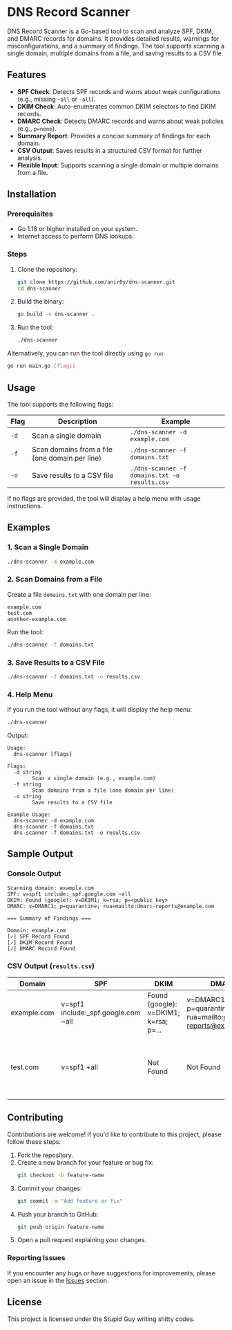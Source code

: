 # DNS Record Scanner

DNS Record Scanner is a Go-based tool to scan and analyze SPF, DKIM, and DMARC records for domains. It provides detailed results, warnings for misconfigurations, and a summary of findings. The tool supports scanning a single domain, multiple domains from a file, and saving results to a CSV file.

## Features

- **SPF Check**: Detects SPF records and warns about weak configurations (e.g., missing `~all` or `-all`).
- **DKIM Check**: Auto-enumerates common DKIM selectors to find DKIM records.
- **DMARC Check**: Detects DMARC records and warns about weak policies (e.g., `p=none`).
- **Summary Report**: Provides a concise summary of findings for each domain.
- **CSV Output**: Saves results in a structured CSV format for further analysis.
- **Flexible Input**: Supports scanning a single domain or multiple domains from a file.

## Installation

### Prerequisites

- Go 1.18 or higher installed on your system.
- Internet access to perform DNS lookups.

### Steps

1. Clone the repository:
   ```bash
   git clone https://github.com/anir0y/dns-scanner.git
   cd dns-scanner
   ```

2. Build the binary:
   ```bash
   go build -o dns-scanner .
   ```

3. Run the tool:
   ```bash
   ./dns-scanner
   ```

Alternatively, you can run the tool directly using `go run`:
```bash
go run main.go [flags]
```

## Usage

The tool supports the following flags:

| Flag | Description | Example |
|------|-------------|---------|
| `-d` | Scan a single domain | `./dns-scanner -d example.com` |
| `-f` | Scan domains from a file (one domain per line) | `./dns-scanner -f domains.txt` |
| `-o` | Save results to a CSV file | `./dns-scanner -f domains.txt -o results.csv` |

If no flags are provided, the tool will display a help menu with usage instructions.

## Examples

### 1. Scan a Single Domain
```bash
./dns-scanner -d example.com
```

### 2. Scan Domains from a File
Create a file `domains.txt` with one domain per line:
```
example.com
test.com
another-example.com
```

Run the tool:
```bash
./dns-scanner -f domains.txt
```

### 3. Save Results to a CSV File
```bash
./dns-scanner -f domains.txt -o results.csv
```

### 4. Help Menu
If you run the tool without any flags, it will display the help menu:
```bash
./dns-scanner
```

Output:
```
Usage:
  dns-scanner [flags]

Flags:
  -d string
        Scan a single domain (e.g., example.com)
  -f string
        Scan domains from a file (one domain per line)
  -o string
        Save results to a CSV file

Example Usage:
  dns-scanner -d example.com
  dns-scanner -f domains.txt
  dns-scanner -f domains.txt -o results.csv
```

## Sample Output

### Console Output
```plaintext
Scanning domain: example.com
SPF: v=spf1 include:_spf.google.com ~all
DKIM: Found (google): v=DKIM1; k=rsa; p=<public_key>
DMARC: v=DMARC1; p=quarantine; rua=mailto:dmarc-reports@example.com

=== Summary of Findings ===

Domain: example.com
[✓] SPF Record Found
[✓] DKIM Record Found
[✓] DMARC Record Found
```

### CSV Output (`results.csv`)
| Domain             | SPF                                      | DKIM                                | DMARC                                   | Warnings                                                                 |
|--------------------|------------------------------------------|-------------------------------------|-----------------------------------------|--------------------------------------------------------------------------|
| example.com        | v=spf1 include:_spf.google.com ~all     | Found (google): v=DKIM1; k=rsa; p=... | v=DMARC1; p=quarantine; rua=mailto:dmarc-reports@example.com |                                                                          |
| test.com           | v=spf1 +all                             | Not Found                          | Not Found                              | SPF record does not end with '~all' or '-all'. This may allow unauthorized senders. |

## Contributing

Contributions are welcome! If you'd like to contribute to this project, please follow these steps:

1. Fork the repository.
2. Create a new branch for your feature or bug fix:
   ```bash
   git checkout -b feature-name
   ```
3. Commit your changes:
   ```bash
   git commit -m "Add feature or fix"
   ```
4. Push your branch to GitHub:
   ```bash
   git push origin feature-name
   ```
5. Open a pull request explaining your changes.

### Reporting Issues
If you encounter any bugs or have suggestions for improvements, please open an issue in the [Issues](https://github.com/anir0y/dns-scanner/issues) section.

## License

This project is licensed under the Stupid Guy writing shitty codes.

